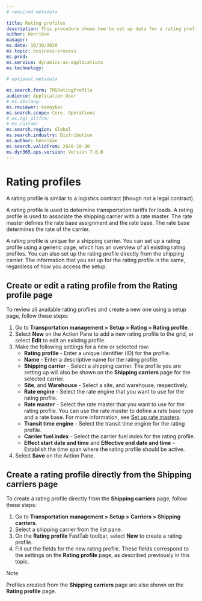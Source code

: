 ```yaml
--- 
# required metadata 
 
title: Rating profiles
description: This procedure shows how to set up data for a rating profile. 
author: Henrikan
manager: 
ms.date: 10/30/2020
ms.topic: business-process 
ms.prod: 
ms.service: dynamics-ax-applications 
ms.technology: 
 
# optional metadata 
 
ms.search.form: TMSRatingProfile
audience: Application User 
# ms.devlang: 
ms.reviewer: kamaybac
ms.search.scope: Core, Operations 
# ms.tgt_pltfrm: 
# ms.custom: 
ms.search.region: Global
ms.search.industry: Distribution
ms.author: henrikan
ms.search.validFrom: 2020-10-30 
ms.dyn365.ops.version: Version 7.0.0 
---
```


# Rating profiles

A rating profile is similar to a logistics contract (though not a legal contract).

A rating profile is used to determine transportation tariffs for loads. A rating profile is used to associate the shipping carrier with a rate master. The rate master defines the rate base assignment and the rate base. The rate base determines the rate of the carrier.

A rating profile is unique for a shipping carrier. You can set up a rating profile using a generic page, which has an overview of all existing rating profiles. You can also set up the rating profile directly from the shipping carrier. The information that you set up for the rating profile is the same, regardless of how you access the setup.

## Create or edit a rating profile from the Rating profile page

To review all available rating profiles and create a new one using a setup page, follow these steps:

1. Go to **Transportation management \> Setup \> Rating \> Rating profile**.
1. Select **New** on the Action Pane to add a new rating profile to the grid, or select **Edit** to edit an existing profile.
1. Make the following settings for a new or selected row:
    - **Rating profile** - Enter a unique identifier (ID) for the profile.
    - **Name** - Enter a descriptive name for the rating profile.
    - **Shipping carrier** - Select a shipping carrier. The profile you are setting up will also be shown on the **Shipping carriers** page for the selected carrier.
    - **Site**, and **Warehouse** - Select a site, and warehouse, respectively.
    - **Rate engine** - Select the rate engine that you want to use for the rating profile.
    - **Rate master** - Select the rate master that you want to use for the rating profile. You can use the rate master to define a rate base type and a rate base. For more information, see [Set up rate masters](set-up-rate-masters.md).
    - **Transit time engine** - Select the transit time engine for the rating profile.
    - **Carrier fuel index** - Select the carrier fuel index for the rating profile.
    - **Effect start date and time** and **Effective end date and time** - Establish the time span where the rating profile should be active.
1. Select **Save** on the Action Pane.

## Create a rating profile directly from the Shipping carriers page

To create a rating profile directly from the **Shipping carriers** page, follow these steps:

1. Go to **Transportation management \> Setup \> Carriers \> Shipping carriers**.
1. Select a shipping carrier from the list pane.
1. On the **Rating profile** FastTab toolbar, select **New** to create a rating profile.
1. Fill out the fields for the new rating profile. These fields correspond to the settings on the **Rating profile** page, as described previously in this topic.

> [!NOTE]
> Profiles created from the **Shipping carriers** page are also shown on the **Rating profile** page.
